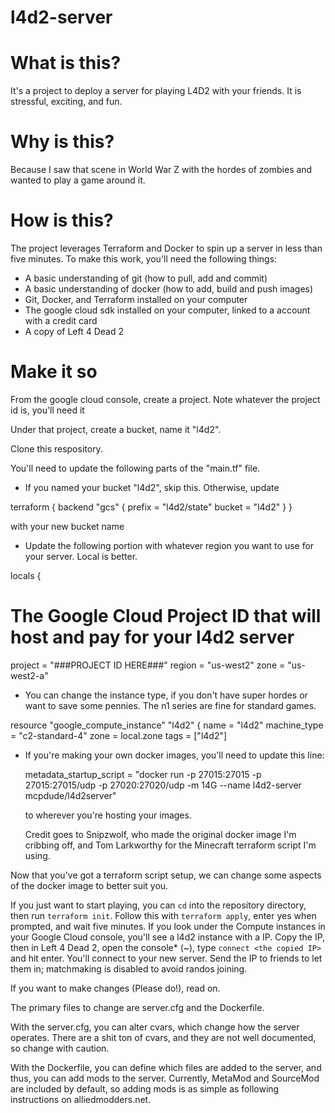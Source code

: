 # l4d2-server
# What is this?

It's a project to deploy a server for playing L4D2 with your friends. It is stressful, exciting, and fun.

# Why is this?

Because I saw that scene in World War Z with the hordes of zombies and wanted to play a game around it.

# How is this?

The project leverages Terraform and Docker to spin up a server in less than five minutes. To make this work, you'll need the following things:

- A basic understanding of git (how to pull, add and commit)
- A basic understanding of docker (how to add, build and push images)
- Git, Docker, and Terraform installed on your computer
- The google cloud sdk installed on your computer, linked to a account with a credit card
- A copy of Left 4 Dead 2

# Make it so

From the google cloud console, create a project. Note whatever the project id is, you'll need it

Under that project, create a bucket, name it "l4d2".

Clone this respository.

You'll need to update the following parts of the "main.tf" file.

- If you named your bucket "l4d2", skip this. Otherwise, update 

terraform {
  backend "gcs" {
    prefix = "l4d2/state"
    bucket = "l4d2"
  }
}

with your new bucket name

- Update the following portion with whatever region you want to use for your server. Local is better.

locals {
  # The Google Cloud Project ID that will host and pay for your l4d2 server
  project = "###PROJECT ID HERE###"
  region  = "us-west2"
  zone    = "us-west2-a"
  
- You can change the instance type, if you don't have super hordes or want to save some pennies. The n1 series are fine for standard games.

resource "google_compute_instance" "l4d2" {
  name         = "l4d2"
  machine_type = "c2-standard-4"
  zone         = local.zone
  tags         = ["l4d2"]
  
- If you're making your own docker images, you'll need to update this line:

  metadata_startup_script = "docker run -p 27015:27015 -p 27015:27015/udp -p 27020:27020/udp -m 14G --name l4d2-server mcpdude/l4d2server"
  
  to wherever you're hosting your images. 
  
  Credit goes to Snipzwolf, who made the original docker image I'm cribbing off, and Tom Larkworthy for the Minecraft terraform script I'm using.
  
Now that you've got a terraform script setup, we can change some aspects of the docker image to better suit you.

If you just want to start playing, you can `cd` into the repository directory, then run `terraform init`. Follow this with `terraform apply`, enter yes when prompted, and wait five minutes. If you look under the Compute instances in your Google Cloud console, you'll see a l4d2 instance with a IP. Copy the IP, then in Left 4 Dead 2, open the console* (~), type `connect <the copied IP>` and hit enter. You'll connect to your new server. Send the IP to friends to let them in; matchmaking is disabled to avoid randos joining.

If you want to make changes (Please do!), read on.

The primary files to change are server.cfg and the Dockerfile.

With the server.cfg, you can alter cvars, which change how the server operates. There are a shit ton of cvars, and they are not well documented, so change with caution. 

With the Dockerfile, you can define which files are added to the server, and thus, you can add mods to the server. Currently, MetaMod and SourceMod are included by default, so adding mods is as simple as following instructions on alliedmodders.net.


